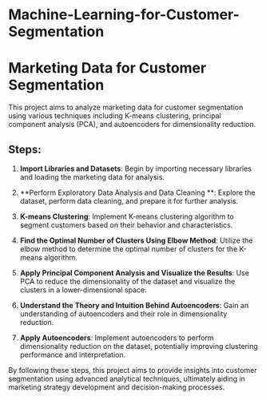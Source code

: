# Machine-Learning-for-Customer-Segmentation

# Marketing Data for Customer Segmentation

This project aims to analyze marketing data for customer segmentation using various techniques including K-means clustering, principal component analysis (PCA), and autoencoders for dimensionality reduction.

## Steps:

1. **Import Libraries and Datasets**: Begin by importing necessary libraries and loading the marketing data for analysis.

2. **Perform Exploratory Data Analysis and Data Cleaning **: Explore the dataset, perform data cleaning, and prepare it for further analysis.

3. **K-means Clustering**: Implement K-means clustering algorithm to segment customers based on their behavior and characteristics.

4. **Find the Optimal Number of Clusters Using Elbow Method**: Utilize the elbow method to determine the optimal number of clusters for the K-means algorithm.

5. **Apply Principal Component Analysis and Visualize the Results**: Use PCA to reduce the dimensionality of the dataset and visualize the clusters in a lower-dimensional space.

6. **Understand the Theory and Intuition Behind Autoencoders**: Gain an understanding of autoencoders and their role in dimensionality reduction.

7. **Apply Autoencoders**: Implement autoencoders to perform dimensionality reduction on the dataset, potentially improving clustering performance and interpretation.

By following these steps, this project aims to provide insights into customer segmentation using advanced analytical techniques, ultimately aiding in marketing strategy development and decision-making processes.
